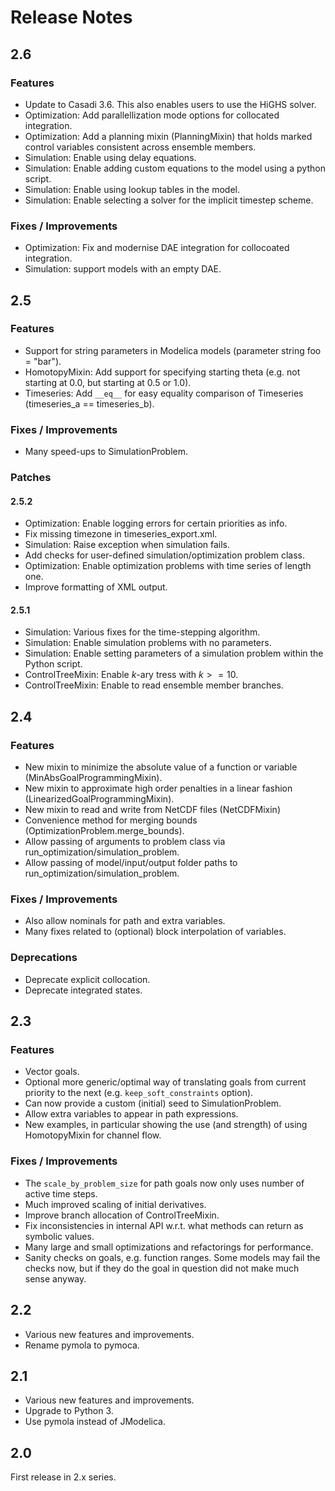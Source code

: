 # Release Notes

## 2.6

### Features

- Update to Casadi 3.6. This also enables users to use the HiGHS solver.
- Optimization: Add parallellization mode options for collocated integration.
- Optimization: Add a planning mixin (PlanningMixin) that holds marked control variables consistent
    across ensemble members.
- Simulation: Enable using delay equations.
- Simulation: Enable adding custom equations to the model using a python script.
- Simulation: Enable using lookup tables in the model.
- Simulation: Enable selecting a solver for the implicit timestep scheme.

### Fixes / Improvements

- Optimization: Fix and modernise DAE integration for collocoated integration.
- Simulation: support models with an empty DAE.

## 2.5

### Features

- Support for string parameters in Modelica models (parameter string foo = "bar").
- HomotopyMixin: Add support for specifying starting theta
    (e.g. not starting at 0.0, but starting at 0.5 or 1.0).
- Timeseries: Add `__eq__` for easy equality comparison of Timeseries
    (timeseries_a == timeseries_b).

### Fixes / Improvements

- Many speed-ups to SimulationProblem.

### Patches

#### 2.5.2

- Optimization: Enable logging errors for certain priorities as info.
- Fix missing timezone in timeseries_export.xml.
- Simulation: Raise exception when simulation fails.
- Add checks for user-defined simulation/optimization problem class.
- Optimization: Enable optimization problems with time series of length one.
- Improve formatting of XML output.

#### 2.5.1

- Simulation: Various fixes for the time-stepping algorithm.
- Simulation: Enable simulation problems with no parameters.
- Simulation: Enable setting parameters of a simulation problem within the Python script.
- ControlTreeMixin: Enable $k$-ary tress with $k >= 10$.
- ControlTreeMixin: Enable to read ensemble member branches.

## 2.4

### Features

 - New mixin to minimize the absolute value of a function or variable
    (MinAbsGoalProgrammingMixin).
 - New mixin to approximate high order penalties in a linear fashion
    (LinearizedGoalProgrammingMixin).
 - New mixin to read and write from NetCDF files (NetCDFMixin)
 - Convenience method for merging bounds (OptimizationProblem.merge_bounds).
 - Allow passing of arguments to problem class via run_optimization/simulation_problem.
 - Allow passing of model/input/output folder paths to run_optimization/simulation_problem.

### Fixes / Improvements

- Also allow nominals for path and extra variables.
- Many fixes related to (optional) block interpolation of variables.

### Deprecations

- Deprecate explicit collocation.
- Deprecate integrated states.

## 2.3

### Features

- Vector goals.
- Optional more generic/optimal way of translating goals from current priority to the next
    (e.g. `keep_soft_constraints` option).
- Can now provide a custom (initial) seed to SimulationProblem.
- Allow extra variables to appear in path expressions.
- New examples, in particular showing the use (and strength) of using HomotopyMixin for channel flow.

### Fixes / Improvements

- The `scale_by_problem_size` for path goals now only uses number of active time steps.
- Much improved scaling of initial derivatives.
- Improve branch allocation of ControlTreeMixin.
- Fix inconsistencies in internal API w.r.t. what methods can return as symbolic values.
- Many large and small optimizations and refactorings for performance.
- Sanity checks on goals, e.g. function ranges.
    Some models may fail the checks now,
    but if they do the goal in question did not make much sense anyway.

## 2.2

- Various new features and improvements.
- Rename pymola to pymoca.

## 2.1

- Various new features and improvements.
- Upgrade to Python 3.
- Use pymola instead of JModelica.

## 2.0

First release in 2.x series.
